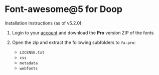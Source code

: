 Font-awesome@5 for Doop
=======================

Installation Instructions (as of v5.2.0):

1. Login to your [account](https://fontawesome.com/account/downloads) and download the **Pro** version ZIP of the fonts

2. Open the zip and extract the following subfolders to `fa-pro`:

	* `LICENSE.txt`
	* `css`
	* `metadata`
	* `webfonts`
